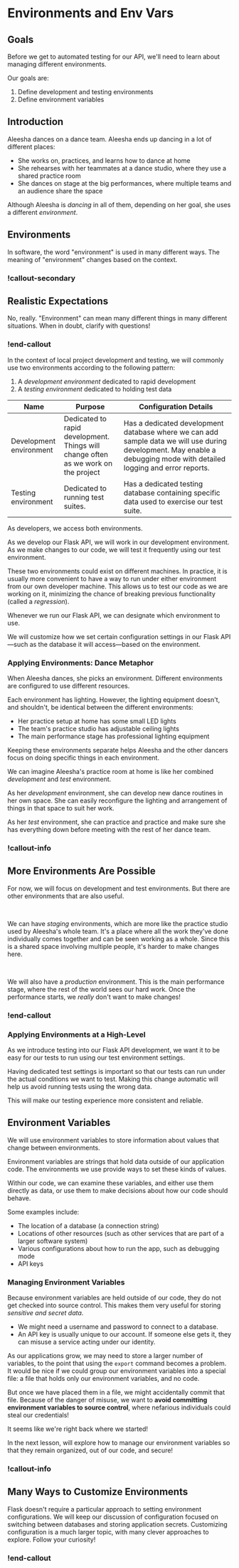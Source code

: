 # Environments and Env Vars

## Goals

Before we get to automated testing for our API, we'll need to learn about managing different environments.

Our goals are:

1. Define development and testing environments
1. Define environment variables

## Introduction

Aleesha dances on a dance team. Aleesha ends up dancing in a lot of different places:

- She works on, practices, and learns how to dance at home
- She rehearses with her teammates at a dance studio, where they use a shared practice room
- She dances on stage at the big performances, where multiple teams and an audience share the space

Although Aleesha is _dancing_ in all of them, depending on her goal, she uses a different _environment_.

## Environments

In software, the word "environment" is used in many different ways. The meaning of "environment" changes based on the context.

### !callout-secondary

## Realistic Expectations

No, really. "Environment" can mean many different things in many different situations. When in doubt, clarify with questions!

### !end-callout

In the context of local project development and testing, we will commonly use two environments according to the following pattern:

1. A _development environment_ dedicated to rapid development
1. A _testing environment_ dedicated to holding test data

| Name                    | Purpose                                                                                        | <div style="min-width:200px">Configuration Details</div>                          |
| ----------------------- | ---------------------------------------------------------------------------------------------- | ------------------------------------ |
| Development environment | Dedicated to rapid development. Things will change often as we work on the project | Has a dedicated development database where we can add sample data we will use during development. May enable a debugging mode with detailed logging and error reports. |
| Testing environment     | Dedicated to running test suites.                                      | Has a dedicated testing database containing specific data used to exercise our test suite.     |

As developers, we access both environments.

As we develop our Flask API, we will work in our development environment. As we make changes to our code, we will test it frequently using our test environment. 

These two environments could exist on different machines. In practice, it is usually more convenient to have a way to run under either environment from our own developer machine. This allows us to test our code as we are working on it, minimizing the chance of breaking previous functionality (called a _regression_).

Whenever we run our Flask API, we can designate which environment to use.

We will customize how we set certain configuration settings in our Flask API—such as the database it will access—based on the environment.

### Applying Environments: Dance Metaphor

When Aleesha dances, she picks an environment. Different environments are configured to use different resources.

Each environment has lighting. However, the lighting equipment doesn't, and shouldn't, be identical between the different environments:

- Her practice setup at home has some small LED lights
- The team's practice studio has adjustable ceiling lights
- The main performance stage has professional lighting equipment

Keeping these environments separate helps Aleesha and the other dancers focus on doing specific things in each environment.

We can imagine Aleesha's practice room at home is like her combined _development_ and _test_ environment.

As her _development_ environment, she can develop new dance routines in her own space. She can easily reconfigure the lighting and arrangement of things in that space to suit her work.

As her _test_ environment, she can practice and practice and make sure she has everything down before meeting with the rest of her dance team.

### !callout-info

## More Environments Are Possible

For now, we will focus on development and test environments. But there are other environments that are also useful.

<br />

We can have _staging_ environments, which are more like the practice studio used by Aleesha's whole team. It's a place where all the work they've done individually comes together and can be seen working as a whole. Since this is a shared space involving multiple people, it's harder to make changes here.

<br />

We will also have a _production_ environment. This is the main performance stage, where the rest of the world sees our hard work. Once the performance starts, we _really_ don't want to make changes!

### !end-callout

### Applying Environments at a High-Level

As we introduce testing into our Flask API development, we want it to be easy for our tests to run using our test environment settings.

Having dedicated test settings is important so that our tests can run under the actual conditions we want to test. Making this change automatic will help us avoid running tests using the wrong data.

This will make our testing experience more consistent and reliable.

## Environment Variables

We will use environment variables to store information about values that change between environments.

Environment variables are strings that hold data outside of our application code. The environments we use provide ways to set these kinds of values.

Within our code, we can examine these variables, and either use them directly as data, or use them to make decisions about how our code should behave.

Some examples include:

- The location of a database (a connection string)
- Locations of other resources (such as other services that are part of a larger software system)
- Various configurations about how to run the app, such as debugging mode
- API keys

### Managing Environment Variables

Because environment variables are held outside of our code, they do not get checked into source control. This makes them very useful for storing _sensitive and secret data_.

- We might need a username and password to connect to a database.
- An API key is usually unique to our account. If someone else gets it, they can misuse a service acting under our identity.

As our applications grow, we may need to store a larger number of variables, to the point that using the `export` command becomes a problem. It would be nice if we could group our environment variables into a special file: a file that holds only our environment variables, and no code.

But once we have placed them in a file, we might accidentally commit that file. Because of the danger of misuse, we want to **avoid committing environment variables to source control**, where nefarious individuals could steal our credentials!

It seems like we're right back where we started!

In the next lesson, will explore how to manage our environment variables so that they remain organized, out of our code, and secure!

### !callout-info

## Many Ways to Customize Environments

Flask doesn't require a particular approach to setting environment configurations. We will keep our discussion of configuration focused on switching between databases and storing application secrets. Customizing configuration is a much larger topic, with many clever approaches to explore. Follow your curiosity!

### !end-callout
